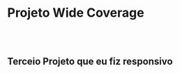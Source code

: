<h1 align:center>Projeto Wide Coverage</h1>
<br>
<br>
<h2>Terceio Projeto que eu fiz responsivo</h2>
